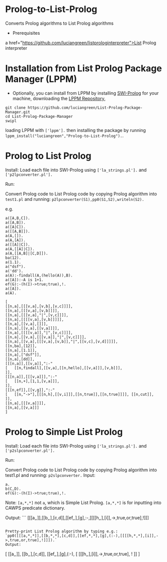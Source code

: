 # Prolog-to-List-Prolog
Converts Prolog algorithms to List Prolog algorithms

* Prerequisites

a href="https://github.com/luciangreen/listprologinterpreter">List Prolog interpreter</a>

# Installation from List Prolog Package Manager (LPPM)

* Optionally, you can install from LPPM by installing <a href="https://www.swi-prolog.org/build/">SWI-Prolog</a> for your machine, downloading the <a href="https://github.com/luciangreen/List-Prolog-Package-Manager">LPPM Repository</a>,
```
git clone https://github.com/luciangreen/List-Prolog-Package-Manager.git
cd List-Prolog-Package-Manager
swipl
```
loading LPPM with `['lppm'].` then installing the package by running `lppm_install("luciangreen","Prolog-to-List-Prolog").`.

# Prolog to List Prolog

Install:
Load each file into SWI-Prolog using `['la_strings.pl'].` and `['p2lpconverter.pl'].`

Run:

Convert Prolog code to List Prolog code by copying Prolog algorithm into `test1.pl` and running: `p2lpconverter(S1),pp0(S1,S2),writeln(S2).`

e.g.
```
a([A,B,C]).
a([A,B]).
a([A|C]).
a([[A,B]]).
a(A,[]).
a(A,[A]).
a([[A]|C]).
a(A,[[A]|C]).
a(A,[[A,B]|[C,D]]).
ba(12).
a(1.1).
a("dsf").
a('dd').
a(A):-findall(A,(hello(A)),B).
a([A]):-A is 1+1.
ef(G):-(h(I)->true;true),!.
a([A]).
a(A).

[
[[n,a],[[[v,a],[v,b],[v,c]]]],
[[n,a],[[[v,a],[v,b]]]],
[[n,a],[[[v,a],"|",[v,c]]]],
[[n,a],[[[[v,a],[v,b]]]]],
[[n,a],[[v,a],[]]],
[[n,a],[[v,a],[[v,a]]]],
[[n,a],[[[[v,a]],"|",[v,c]]]],
[[n,a],[[v,a],[[[v,a]],"|",[v,c]]]],
[[n,a],[[v,a],[[[v,a],[v,b]],"|",[[v,c],[v,d]]]]],
[[n,ba],[12]],
[[n,a],[1.1]],
[[n,a],["dsf"]],
[[n,a],[dd]],
[[[n,a]],[[v,a]],":-"
[	[[n,findall],[[v,a],[[n,hello],[[v,a]]],[v,b]]],
]],
[[[n,a]],[[[v,a]]],":-"
[	[[n,+],[1,1,[v,a]]],
]],
[[[n,ef]],[[v,g]],":-"
[	[[n,"->"],[[[n,h],[[v,i]]],[[n,true]],[[n,true]]]],	[[n,cut]],
]],
[[n,a],[[[v,a]]]],
[[n,a],[[v,a]]]
]
```

# Prolog to Simple List Prolog

Install:
Load each file into SWI-Prolog using `['la_strings.pl'].` and `['p2slpconverter.pl'].`

Run:

Convert Prolog code to List Prolog code by copying Prolog algorithm into test1.pl and running: `p2slpconverter.`
Input:
```
a.
b(C,D).
ef(G):-(h(I)->true;true),!.
```
Note: `[a,*,*]` not `a`, which is Simple List Prolog. `[a,*,*]` is for inputting into CAWPS predicate dictionary.

Output: ```
[[[a,*,*]],[[b,*,*],[c,d]],[[ef,*,*],[g],:-,[[[[h,*,*],[i]],->,true,or,true],!]]]
```

Pretty-print List Prolog algorithm by typing e.g.:
`pp0([[[a,*,*]],[[b,*,*],[c,d]],[[ef,*,*],[g],(:-),[[[[h,*,*],[i]],->,true,or,true],!]]]).`
Output:
```
[
[[a,*,*]],
[[b,*,*],[c,d]],
[[ef,*,*],[g],(:-),
[
	[[[h,*,*],[i]],->,true,or,true],
	!
]]
]
```

